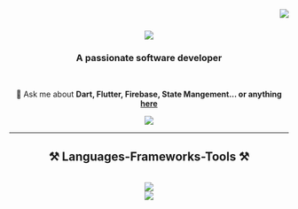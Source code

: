 <img align="right" src="https://visitor-badge.laobi.icu/badge?page_id=Ashry520" />

<h1 align="center">
    <img src="https://readme-typing-svg.herokuapp.com/?font=Righteous&size=35&center=true&vCenter=true&width=500&height=70&duration=4000&lines=Hi+There!+👋;+I'm+Ahmed+Ashry!;" />
</h1>

<h3 align="center">A passionate software developer</h3>

<br/>

<div align="center">

💬 Ask me about **Dart, Flutter, Firebase, State Mangement... or anything [here](https://www.linkedin.com/in/ahmed-ashry-5b5b382b9/)**


 </div>
 
<div align="center"> 
  <a href="https://www.linkedin.com/in/ahmed-ashry-5b5b382b9/" target="_blank">
    <img src="https://img.shields.io/badge/LinkedIn-0077B5?style=for-the-badge&logo=linkedin&logoColor=white" target="_blank" />
  </a>
</div>

 <hr/>
 
<h2 align="center">⚒️ Languages-Frameworks-Tools ⚒️</h2>
<br/>
<div align="center">
    <img src="https://skillicons.dev/icons?i=dart,flutter,firebase,js,react,angular,mysql,java" /><br>
    <img src="https://skillicons.dev/icons?i=html,css,bootstrap,php,postman,anaconda,androidstudio,vscode,github,figma,git" />
</div>
